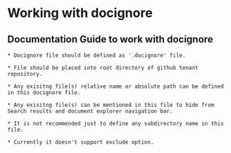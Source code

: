 # Working with docignore

## Documentation Guide to work with docignore

    * Docignore file should be defined as '.docignore' file.

    * File should be placed into root directory of github tenant repository.

    * Any exisitng file(s) relative name or absolute path can be defined in this docignore file.

    * Any exisitng file(s) can be mentioned in this file to hide from Search results and document explorer navigation bar.

    * It is not recommended just to define any subdirectory name in this file.

    * Currently it doesn't support exclude option.

    
